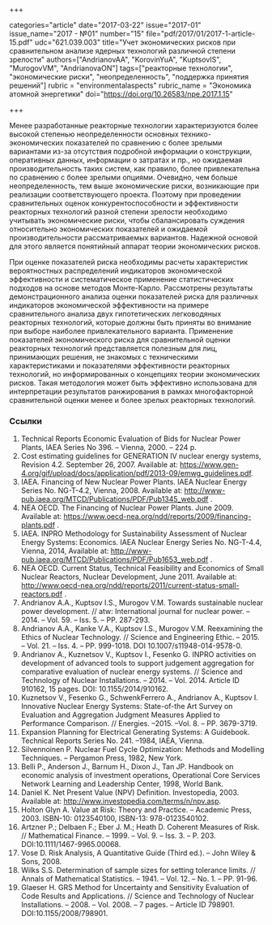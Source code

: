 +++

categories="article"
date="2017-03-22"
issue="2017-01"
issue_name="2017 - №01"
number="15"
file="pdf/2017/01/2017-1-article-15.pdf"
udc="621.039.003"
title="Учет экономических рисков при сравнительном анализе ядерных технологий различной степени зрелости"
authors=["AndrianovAA", "KorovinYuA", "KuptsovIS", "MurogovVM", "AndrianovaON"]
tags=["реакторные технологии", "экономические риски", "неопределенность", "поддержка принятия решений"]
rubric = "environmentalaspects"
rubric_name = "Экономика атомной энергетики"
doi="https://doi.org/10.26583/npe.2017.1.15"

+++

Менее разработанные реакторные технологии характеризуются более высокой степенью неопределенности основных технико-экономических показателей по сравнению с более зрелыми вариантами из-за отсутствия подробной информации о конструкции, оперативных данных, информации о затратах и пр., но ожидаемая производительность таких систем, как правило, более привлекательна по сравнению с более зрелыми опциями. Очевидно, чем больше неопределенность, тем выше экономические риски, возникающие при реализации соответствующего проекта. Поэтому при проведении сравнительных оценок конкурентоспособности и эффективности реакторных технологий разной степени зрелости необходимо учитывать экономические риски, чтобы сбалансировать суждения относительно экономических показателей и ожидаемой производительности рассматриваемых вариантов. Надежной основой для этого является понятийный аппарат теории экономических рисков.

При оценке показателей риска необходимы расчеты характеристик вероятностных распределений индикаторов экономической эффективности и систематическое применение статистических подходов на основе методов Монте-Карло. Рассмотрены результаты демонстрационного анализа оценки показателей риска для различных индикаторов экономической эффективности на примере сравнительного анализа двух гипотетических легководяных реакторных технологий, которые должны быть приняты во внимание при выборе наиболее привлекательного варианта. Применение показателей экономического риска для сравнительной оценки реакторных технологий представляется полезным для лиц, принимающих решения, не знакомых с техническими характеристиками и показателями эффективности реакторных технологий, но информированных о концепциях теории экономических рисков. Такая методология может быть эффективно использована для интерпретации результатов ранжирования в рамках многофакторной сравнительной оценки менее и более зрелых реакторных технологий.

### Ссылки

1. Technical Reports Economic Evaluation of Bids for Nuclear Power Plants, IAEA Series No 396. – Vienna, 2000. – 224 p.
2. Cost estimating guidelines for GENERATION IV nuclear energy systems, Revision 4.2. September 26, 2007. Available at: https://www.gen-4.org/gif/upload/docs/application/pdf/2013-09/emwg_guidelines.pdf.
3. IAEA. Financing of New Nuclear Power Plants. IAEA Nuclear Energy Series No. NG-T-4.2, Vienna, 2008. Available at: http://www-pub.iaea.org/MTCD/Publications/PDF/Pub1345_web.pdf .
4. NEA OECD. The Financing of Nuclear Power Plants. June 2009. Available at: https://www.oecd-nea.org/ndd/reports/2009/financing-plants.pdf .
5. IAEA. INPRO Methodology for Sustainability Assessment of Nuclear Energy Systems: Economics. IAEA Nuclear Energy Series No. NG-T-4.4, Vienna, 2014, Available at: http://www-pub.iaea.org/MTCD/Publications/PDF/Pub1653_web.pdf .
6. NEA OECD. Current Status, Technical Feasibility and Economics of Small Nuclear Reactors, Nuclear Development, June 2011. Available at: http://www.oecd-nea.org/ndd/reports/2011/current-status-small-reactors.pdf .
7. Andrianov A.A., Kuptsov I.S., Murogov V.M. Towards sustainable nuclear power development. // atw: International journal for nuclear power. – 2014. – Vol. 59. – Iss. 5. – PP. 287-293.
8. Andrianov A.A., Kanke V.A., Kuptsov I.S., Murogov V.M. Reexamining the Ethics of Nuclear Technology. // Science and Engineering Ethic. – 2015. – Vol. 21. – Iss. 4. – PP. 999-1018. DOI 10.1007/s11948-014-9578-0.
9. Andrianov A., Kuznetsov V., Kuptsov I., Fesenko G. INPRO activities on development of advanced tools to support judgement aggregation for comparative evaluation of nuclear energy systems. // Science and Technology of Nuclear Installations. – 2014. – Vol. 2014. Article ID 910162, 15 pages. DOI: 10.1155/2014/910162.
10. Kuznetsov V., Fesenko G., SchwenkFerrero A., Andrianov A., Kuptsov I. Innovative Nuclear Energy Systems: State-of-the Art Survey on Evaluation and Aggregation Judgment Measures Applied to Performance Comparison. // Energies. –2015. –Vol. 8. – PP. 3679-3719.
11. Expansion Planning for Electrical Generating Systems: A Guidebook. Technical Reports Series No. 241. –1984, IAEA, Vienna.
12. Silvennoinen P. Nuclear Fuel Cycle Optimization: Methods and Modelling Techniques. – Pergamon Press, 1982, New York.
13. Belli P., Anderson J., Barnum H., Dixon J., Tan JP. Handbook on economic analysis of investment operations, Operational Core Services Network Learning and Leadership Center, 1998, World Bank.
14. Daniel K. Net Present Value (NPV) Definition. Investopedia, 2003. Available at: http://www.investopedia.com/terms/n/npv.asp.
15. Holton Glyn A. Value at Risk: Theory and Practice. – Academic Press, 2003. ISBN-10: 0123540100, ISBN-13: 978-0123540102.
16. Artzner P.; Delbaen F.; Eber J. M.; Heath D. Coherent Measures of Risk. // Mathematical Finance. – 1999. – Vol. 9. – Iss. 3. – P. 203. DOI:10.1111/1467-9965.00068.
17. Vose D. Risk Analysis, A Quantitative Guide (Third ed.). – John Wiley & Sons, 2008.
18. Wilks S.S. Determination of sample sizes for setting tolerance limits. // Annals of Mathematical Statistics. – 1941. – Vol. 12. – No. 1. – PP. 91-96.
19. Glaeser H. GRS Method for Uncertainty and Sensitivity Evaluation of Code Results and Applications. // Science and Technology of Nuclear Installations. – 2008. – Vol. 2008. – 7 pages. – Article ID 798901. DOI:10.1155/2008/798901.